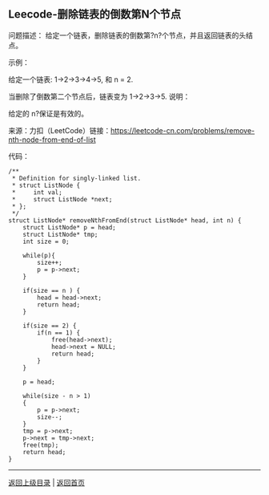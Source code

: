 <!--
{
	"author": "lxf",
	"title": "Leecode-删除链表的倒数第N个节点",
	"date": "2019-09-22 11:49:54",
	"category": "数据结构与算法"
}
-->

Leecode-删除链表的倒数第N个节点
------------------------------------------------------------
问题描述：
给定一个链表，删除链表的倒数第?n?个节点，并且返回链表的头结点。

示例：

给定一个链表: 1->2->3->4->5, 和 n = 2.

当删除了倒数第二个节点后，链表变为 1->2->3->5.
说明：

给定的 n?保证是有效的。

来源：力扣（LeetCode）链接：https://leetcode-cn.com/problems/remove-nth-node-from-end-of-list

代码：
```
/**
 * Definition for singly-linked list.
 * struct ListNode {
 *     int val;
 *     struct ListNode *next;
 * };
 */
struct ListNode* removeNthFromEnd(struct ListNode* head, int n) {
    struct ListNode* p = head;
    struct ListNode* tmp;
    int size = 0;
    
    while(p){
        size++;
        p = p->next;
    }
    
    if(size == n ) {
        head = head->next;
        return head;
    }
    
    if(size == 2) {
        if(n == 1) {
            free(head->next);
            head->next = NULL;
            return head;
        }
    }
    
    p = head;
    
    while(size - n > 1)
    {
        p = p->next;
        size--;
    }
    tmp = p->next;
    p->next = tmp->next;
    free(tmp);
    return head;
}
```
------------------------------------------------------------
[返回上级目录](./../../../../categories/数据结构与算法/README.md)  |
[返回首页](./../../../../README.md)